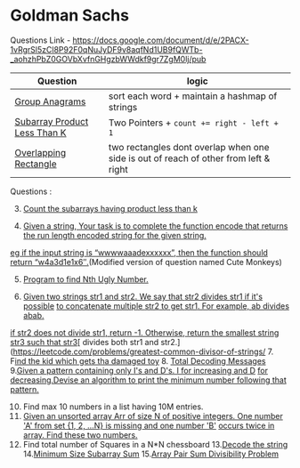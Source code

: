 # Goldman Sachs

Questions Link - https://docs.google.com/document/d/e/2PACX-1vRgrSl5zCl8P92F0qNuJyDF9v8aqfNd1UB9fQWTb-_aohzhPbZ0GOVbXvfnGHgzbWWdkf9gr7ZgM0lj/pub

| Question      | logic       |
| -----------   | ----------- |
| [Group Anagrams ](https://leetcode.com/problems/group-anagrams/)        | sort each word + maintain a hashmap of strings     |
| [Subarray Product Less Than K](https://leetcode.com/problems/subarray-product-less-than-k/)    | Two Pointers + ```count += right - left + 1```        |
| [Overlapping Rectangle](https://leetcode.com/problems/rectangle-overlap/) | two rectangles dont overlap when one side is out of reach of other from left & right|




Questions :

3. [Count the subarrays having product less than k](https://practice.geeksforgeeks.org/problems/count-the-subarrays-having-product-less-than-k1708/1/)

4. [Given a string, Your task is to  complete the function encode that returns the run length encoded string for the given string.](https://practice.geeksforgeeks.org/problems/run-length-encoding/1/)

[eg if the input string is “wwwwaaadexxxxxx”, then the function should return “w4a3d1e1x6″.](https://practice.geeksforgeeks.org/problems/run-length-encoding/1/)(Modified version of question named Cute Monkeys)

5. [Program to find Nth Ugly Number.](https://practice.geeksforgeeks.org/problems/ugly-numbers2254/1/)

6. [Given two strings ](https://leetcode.com/problems/greatest-common-divisor-of-strings/)[str1](https://leetcode.com/problems/greatest-common-divisor-of-strings/)[ and ](https://leetcode.com/problems/greatest-common-divisor-of-strings/)[str2](https://leetcode.com/problems/greatest-common-divisor-of-strings/)[. We say that ](https://leetcode.com/problems/greatest-common-divisor-of-strings/)[str2](https://leetcode.com/problems/greatest-common-divisor-of-strings/)[ divides ](https://leetcode.com/problems/greatest-common-divisor-of-strings/)[str1](https://leetcode.com/problems/greatest-common-divisor-of-strings/)[ if it's possible](https://leetcode.com/problems/greatest-common-divisor-of-strings/)
[ to          concatenate multiple ](https://leetcode.com/problems/greatest-common-divisor-of-strings/)[str2](https://leetcode.com/problems/greatest-common-divisor-of-strings/)[ to get ](https://leetcode.com/problems/greatest-common-divisor-of-strings/)[str1](https://leetcode.com/problems/greatest-common-divisor-of-strings/)[. For example, ](https://leetcode.com/problems/greatest-common-divisor-of-strings/)[ab](https://leetcode.com/problems/greatest-common-divisor-of-strings/)[ divides ](https://leetcode.com/problems/greatest-common-divisor-of-strings/)[abab](https://leetcode.com/problems/greatest-common-divisor-of-strings/)[.](https://leetcode.com/problems/greatest-common-divisor-of-strings/)

[if ](https://leetcode.com/problems/greatest-common-divisor-of-strings/)[str2](https://leetcode.com/problems/greatest-common-divisor-of-strings/)[ does not divide ](https://leetcode.com/problems/greatest-common-divisor-of-strings/)[str1](https://leetcode.com/problems/greatest-common-divisor-of-strings/)[, return -1. Otherwise, return the smallest string](https://leetcode.com/problems/greatest-common-divisor-of-strings/)
[str3](https://leetcode.com/problems/greatest-common-divisor-of-strings/)[ such that ](https://leetcode.com/problems/greatest-common-divisor-of-strings/)[str3](https://leetcode.com/problems/greatest-common-divisor-of-strings/)[ divides both str1 and str2.](https://leetcode.com/problems/greatest-common-divisor-of-strings/
7. F[ind the kid which gets tha damaged toy](https://www.geeksforgeeks.org/distributing-m-items-circle-size-n-starting-k-th-position/)
8. [Total Decoding Messages](https://practice.geeksforgeeks.org/problems/total-decoding-messages1235/1/)
9.[Given a pattern containing only I's and D's. I for increasing and D](https://practice.geeksforgeeks.org/problems/number-following-a-pattern3126/1)
[for decreasing.Devise an algorithm to print the minimum number following](https://practice.geeksforgeeks.org/problems/number-following-a-pattern3126/1)[  that pattern.](https://practice.geeksforgeeks.org/problems/number-following-a-pattern3126/1)

10. Find max 10 numbers in a list having 10M entries.
11. [Given an unsorted array Arr of size N of positive integers. One number](https://practice.geeksforgeeks.org/problems/find-missing-and-repeating2512/1/)
['A' from     set {1, 2, …N} is missing and one number 'B'](https://practice.geeksforgeeks.org/problems/find-missing-and-repeating2512/1/)
[occurs twice in array. Find these two numbers.](https://practice.geeksforgeeks.org/problems/find-missing-and-repeating2512/1/)
12. Find total number of Squares in a N\*N chessboard
13.[Decode the string](https://practice.geeksforgeeks.org/problems/decode-the-string2444/1)
14.[Minimum Size Subarray Sum](https://leetcode.com/problems/minimum-size-subarray-sum/)
15.[Array Pair Sum Divisibility Problem](https://practice.geeksforgeeks.org/problems/array-pair-sum-divisibility-problem3257/1)


